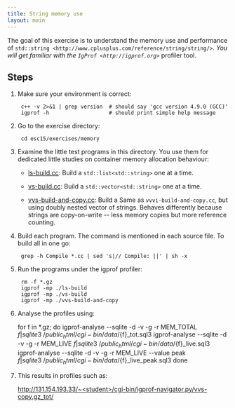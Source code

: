 ```yaml
---
title: String memory use
layout: main
---
```


The goal of this exercise is to understand the memory use and performance of
`std::string <http://www.cplusplus.com/reference/string/string/>`_. You will
get familiar with the `IgProf <http://igprof.org>`_ profiler tool.

Steps
-----

1. Make sure your environment is correct:

        c++ -v 2>&1 | grep version  # should say 'gcc version 4.9.0 (GCC)'
        igprof -h                   # should print simple help message

2. Go to the exercise directory:

        cd esc15/exercises/memory

3. Examine the little test programs in this directory.  You use them for
   dedicated little studies on container memory allocation behaviour:

   - [ls-build.cc]({{exercises_repo}}/exercises/memory/ls-build.cc): Build a
     `std::list<std::string>` one at a time.

   - [vs-build.cc]({{exercises_repo}}/exercises/memory/vs-build.cc): Build a
     `std::vector<std::string>` one at a time.

   - [vvs-build-and-copy.cc]({{exercises_repo}}/exercises/memory/vvs-build-and-copy.cc): Build a
     Same as `vvvi-build-and-copy.cc`, but using doubly nested vector of
     strings.  Behaves differently because strings are copy-on-write -- less
     memory copies but more reference counting.

4. Build each program.  The command is mentioned in each source file.  To
   build all in one go:

        grep -h Compile *.cc | sed 's|// Compile: ||' | sh -x

5. Run the programs under the igprof profiler:

        rm -f *.gz
        igprof -mp ./ls-build
        igprof -mp ./vs-build
        igprof -mp ./vvs-build-and-copy

6. Analyse the profiles using:

     for f in *.gz; do
       igprof-analyse --sqlite -d -v -g -r MEM_TOTAL $f |
         sqlite3 ~/public_html/cgi-bin/data/${f}_tot.sql3
       igprof-analyse --sqlite -d -v -g -r MEM_LIVE $f |
         sqlite3 ~/public_html/cgi-bin/data/${f}_live.sql3
       igprof-analyse --sqlite -d -v -g -r MEM_LIVE --value peak $f |
         sqlite3 ~/public_html/cgi-bin/data/${f}_live_peak.sql3
     done

7. This results in profiles such as:

   http://131.154.193.33/~<student>/cgi-bin/igprof-navigator.py/vvs-copy.gz_tot/

